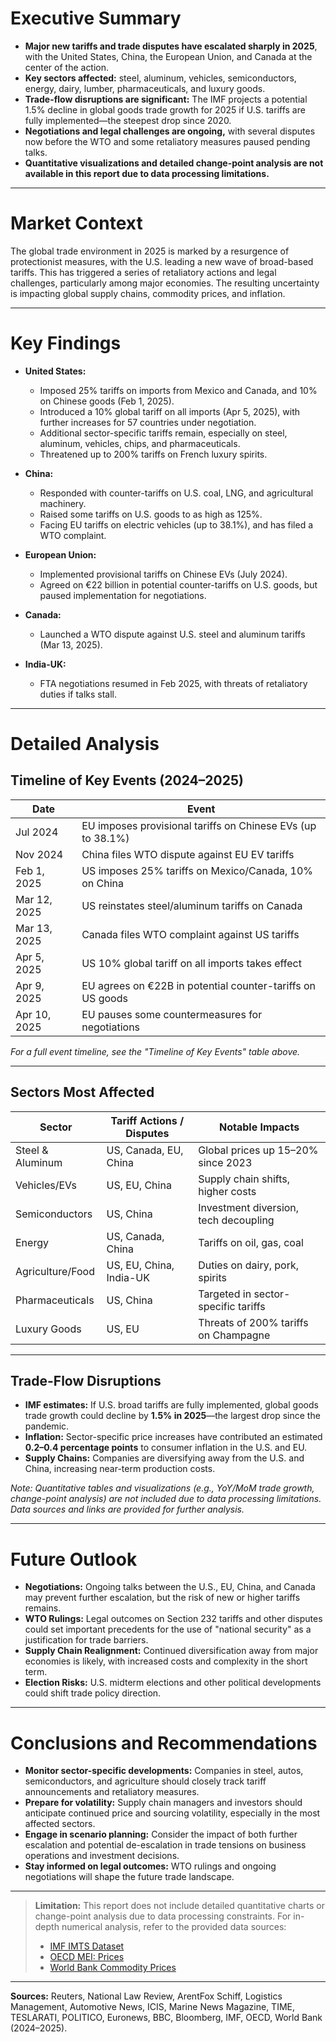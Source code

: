 # Executive Summary

- **Major new tariffs and trade disputes have escalated sharply in 2025**, with the United States, China, the European Union, and Canada at the center of the action.
- **Key sectors affected:** steel, aluminum, vehicles, semiconductors, energy, dairy, lumber, pharmaceuticals, and luxury goods.
- **Trade-flow disruptions are significant:** The IMF projects a potential 1.5% decline in global goods trade growth for 2025 if U.S. tariffs are fully implemented—the steepest drop since 2020.
- **Negotiations and legal challenges are ongoing,** with several disputes now before the WTO and some retaliatory measures paused pending talks.
- **Quantitative visualizations and detailed change-point analysis are not available in this report due to data processing limitations.**

---

# Market Context

The global trade environment in 2025 is marked by a resurgence of protectionist measures, with the U.S. leading a new wave of broad-based tariffs. This has triggered a series of retaliatory actions and legal challenges, particularly among major economies. The resulting uncertainty is impacting global supply chains, commodity prices, and inflation.

---

# Key Findings

- **United States:** 
  - Imposed 25% tariffs on imports from Mexico and Canada, and 10% on Chinese goods (Feb 1, 2025).
  - Introduced a 10% global tariff on all imports (Apr 5, 2025), with further increases for 57 countries under negotiation.
  - Additional sector-specific tariffs remain, especially on steel, aluminum, vehicles, chips, and pharmaceuticals.
  - Threatened up to 200% tariffs on French luxury spirits.

- **China:**
  - Responded with counter-tariffs on U.S. coal, LNG, and agricultural machinery.
  - Raised some tariffs on U.S. goods to as high as 125%.
  - Facing EU tariffs on electric vehicles (up to 38.1%), and has filed a WTO complaint.

- **European Union:**
  - Implemented provisional tariffs on Chinese EVs (July 2024).
  - Agreed on €22 billion in potential counter-tariffs on U.S. goods, but paused implementation for negotiations.

- **Canada:**
  - Launched a WTO dispute against U.S. steel and aluminum tariffs (Mar 13, 2025).

- **India-UK:**
  - FTA negotiations resumed in Feb 2025, with threats of retaliatory duties if talks stall.

---

# Detailed Analysis

## Timeline of Key Events (2024–2025)

| Date         | Event                                                                                   |
|--------------|-----------------------------------------------------------------------------------------|
| Jul 2024     | EU imposes provisional tariffs on Chinese EVs (up to 38.1%)                             |
| Nov 2024     | China files WTO dispute against EU EV tariffs                                           |
| Feb 1, 2025  | US imposes 25% tariffs on Mexico/Canada, 10% on China                                   |
| Mar 12, 2025 | US reinstates steel/aluminum tariffs on Canada                                          |
| Mar 13, 2025 | Canada files WTO complaint against US tariffs                                           |
| Apr 5, 2025  | US 10% global tariff on all imports takes effect                                        |
| Apr 9, 2025  | EU agrees on €22B in potential counter-tariffs on US goods                             |
| Apr 10, 2025 | EU pauses some countermeasures for negotiations                                         |

*For a full event timeline, see the "Timeline of Key Events" table above.*

---

## Sectors Most Affected

| Sector             | Tariff Actions / Disputes                | Notable Impacts                        |
|--------------------|------------------------------------------|----------------------------------------|
| Steel & Aluminum   | US, Canada, EU, China                    | Global prices up 15–20% since 2023     |
| Vehicles/EVs       | US, EU, China                            | Supply chain shifts, higher costs      |
| Semiconductors     | US, China                                | Investment diversion, tech decoupling  |
| Energy             | US, Canada, China                        | Tariffs on oil, gas, coal              |
| Agriculture/Food   | US, EU, China, India-UK                  | Duties on dairy, pork, spirits         |
| Pharmaceuticals    | US, China                                | Targeted in sector-specific tariffs    |
| Luxury Goods       | US, EU                                   | Threats of 200% tariffs on Champagne   |

---

## Trade-Flow Disruptions

- **IMF estimates:** If U.S. broad tariffs are fully implemented, global goods trade growth could decline by **1.5% in 2025**—the largest drop since the pandemic.
- **Inflation:** Sector-specific price increases have contributed an estimated **0.2–0.4 percentage points** to consumer inflation in the U.S. and EU.
- **Supply Chains:** Companies are diversifying away from the U.S. and China, increasing near-term production costs.

*Note: Quantitative tables and visualizations (e.g., YoY/MoM trade growth, change-point analysis) are not included due to data processing limitations. Data sources and links are provided for further analysis.*

---

# Future Outlook

- **Negotiations:** Ongoing talks between the U.S., EU, China, and Canada may prevent further escalation, but the risk of new or higher tariffs remains.
- **WTO Rulings:** Legal outcomes on Section 232 tariffs and other disputes could set important precedents for the use of "national security" as a justification for trade barriers.
- **Supply Chain Realignment:** Continued diversification away from major economies is likely, with increased costs and complexity in the short term.
- **Election Risks:** U.S. midterm elections and other political developments could shift trade policy direction.

---

# Conclusions and Recommendations

- **Monitor sector-specific developments:** Companies in steel, autos, semiconductors, and agriculture should closely track tariff announcements and retaliatory measures.
- **Prepare for volatility:** Supply chain managers and investors should anticipate continued price and sourcing volatility, especially in the most affected sectors.
- **Engage in scenario planning:** Consider the impact of both further escalation and potential de-escalation in trade tensions on business operations and investment decisions.
- **Stay informed on legal outcomes:** WTO rulings and ongoing negotiations will shape the future trade landscape.

---

> **Limitation:** This report does not include detailed quantitative charts or change-point analysis due to data processing constraints. For in-depth numerical analysis, refer to the provided data sources:
> - [IMF IMTS Dataset](https://data.imf.org/Datasets/IMTS)
> - [OECD MEI: Prices](https://stats.oecd.org/Index.aspx?DataSetCode=MEI_PRICES)
> - [World Bank Commodity Prices](https://www.worldbank.org/en/research/commodity-markets)

---

**Sources:** Reuters, National Law Review, ArentFox Schiff, Logistics Management, Automotive News, ICIS, Marine News Magazine, TIME, TESLARATI, POLITICO, Euronews, BBC, Bloomberg, IMF, OECD, World Bank (2024–2025).